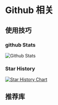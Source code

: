 # Github 相关

## 使用技巧

### github Stats

![Github Stats](https://github-readme-stats.vercel.app/api?username=johnnyzhang1992&show_icons=true&theme=dark&count_private=true)

### Star History

[![Star History Chart](https://api.star-history.com/svg?repos=johnnyzhang1992/gushi_lite&type=Date)](https://star-history.com/#johnnyzhang1992/gushi_lite&Date)

## 推荐库

